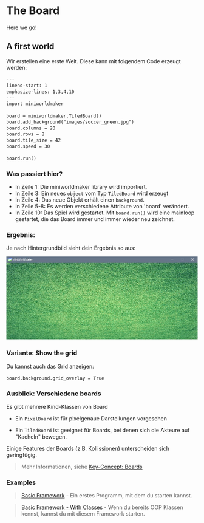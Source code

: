 The Board
=============

Here we go!

## A first world

Wir erstellen eine erste Welt. Diese kann mit folgendem Code erzeugt werden:

```{code-block} python
---
lineno-start: 1
emphasize-lines: 1,3,4,10
---
import miniworldmaker

board = miniworldmaker.TiledBoard()
board.add_background("images/soccer_green.jpg")
board.columns = 20
board.rows = 8
board.tile_size = 42
board.speed = 30

board.run()
```

### Was passiert hier?

  * In Zeile 1: Die miniworldmaker library wird importiert.
  * In Zeile 3: Ein neues `object` vom Typ `TiledBoard` wird erzeugt
  * In Zeile 4: Das neue Objekt erhält einen `background`.
  * In Zeile 5-8: Es werden verschiedene Attribute von 'board' verändert.
  * In Zeile 10: Das Spiel wird gestartet. Mit `board.run()` wird eine mainloop gestartet, die das Board immer und immer wieder neu zeichnet.

### Ergebnis:

Je nach Hintergrundbild sieht dein Ergebnis so aus:

![tiles](../_images/first.jpg)

### Variante: Show the grid

Du kannst auch das Grid anzeigen:

```
board.background.grid_overlay = True
```

### Ausblick: Verschiedene boards

Es gibt mehrere Kind-Klassen von Board

  * Ein `PixelBoard` ist für pixelgenaue Darstellungen vorgesehen
  
  * Ein `TiledBoard` ist geeignet für Boards, bei denen sich die Akteure auf "Kacheln" bewegen.
  

Einige Features der Boards (z.B. Kollissionen) unterscheiden sich geringfügig.

> Mehr Informationen, siehe [Key-Concept: Boards](../key_concepts/boards.md)

### Examples

> [Basic Framework](https://codeberg.org/a_siebel/miniworldmaker/src/branch/main/examples/basics/basicframework_objects.py) - Ein erstes Programm, mit dem du starten kannst.

> [Basic Framework - With Classes](https://codeberg.org/a_siebel/miniworldmaker/src/branch/main/examples/basics/basicframework_classes.py) - Wenn du bereits OOP Klassen kennst, kannst du mit diesem Framework starten.